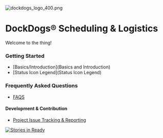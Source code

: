 ![dockdogs_logo_400.png](https://bitbucket.org/repo/ppdrXq/images/3044493218-dockdogs_logo_400.png)

# DockDogs® Scheduling & Logistics

Welcome to the thing!

### Getting Started
* [Basics/Introduction](Basics and Introduction)
* [Status Icon Legend](Status Icon Legend) 

### Frequently Asked Questions
* [FAQS](FAQs)

#### Development & Contribution
* [Project Issue Tracking & Reporting](https://github.com/brianjking/DockDogs-scheduling/issues?q=is%3Aopen+is%3Aissue)

[![Stories in Ready](https://badge.waffle.io/brianjking/DockDogs-scheduling.svg?label=ready&title=Ready)](http://waffle.io/brianjking/DockDogs-scheduling)
